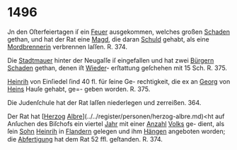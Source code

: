# 1496

Jn den Oſterfeiertagen iſ ein [Feuer](../../register/worte/feuer.md) ausgekommen,
welches großen [Schaden](../../register/worte/schaden.md) gethan, und hat der Rat eine
[Magd](../../register/worte/magd.md), die daran [Schuld](../../register/worte/schuld.md) gehabt, als eine [Mordbrennerin](../../register/worte/mordbrennerin.md)
verbrennen laſſen. R. 374.

Die [Stadtmauer](../../register/worte/stadtmauer.md) hinter der Neugaſſe iſ eingefallen
und hat zwei [Bürgern](../../register/worte/bürgern.md) [Schaden](../../register/worte/schaden.md) gethan, denen iſt [Wieder](../../register/worte/wieder.md)-
erſtattung geſchehen mit 15 Sch. R. 375.

[Heinrih](../../register/worte/heinrih.md) von Einſiedel ſind 40 fl. für ſeine Ge-
rechtigkeit, die ex an [Georg](../../register/worte/georg.md) von [Heins](../../register/orte/heins.md) Hauſe gehabt, ge=-
geben worden. R. 375.

Die Judenſchule hat der Rat laſſen niederlegen und
zerreißen. 364.

Der Rat hat [[Herzog](../../register/worte/herzog.md) [Albre](../../register/worte/albre.md)](../../register/personen/herzog-albre.md)<ht auf Anſuchen des
Biſchofs ein viertel [Jahr](../../register/worte/jahr.md) mit einer [Anzahl](../../register/worte/anzahl.md) [Volks](../../register/worte/volks.md) ge-
dient, als ſein [Sohn](../../register/worte/sohn.md) [Heinrih](../../register/worte/heinrih.md) in [Flandern](../../register/orte/flandern.md) gelegen und
ihm [Hängen](../../register/worte/hängen.md) angeboten worden; die [Abfertigung](../../register/worte/abfertigung.md) hat dem
Rat 52 ﬀl. geſtanden. R. 374.
